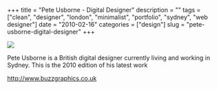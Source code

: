 +++
title = "Pete Usborne - Digital Designer"
description = ""
tags = ["clean", "designer", "london", "minimalist", "portfolio", "sydney", "web designer"]
date = "2010-02-16"
categories = ["design"]
slug = "pete-usborne-digital-designer"
+++


 

  <div id="screens-thumbs" class="clearfix">
    <div class="txt-center" id="design-submission"><a href="http://www.buzzgraphics.co.uk/"><img id='bluga-thumbnail-2314' class='bluga-thumbnail large' src='/media/bluga/
wt4b7b38f968713_large.jpg'/></a></div>  
  </div>   
<p>Pete Usborne is a British digital designer currently living and working in Sydney. This is the 2010 edition of his latest work</p>

<p><a href="http://www.buzzgraphics.co.uk/">http://www.buzzgraphics.co.uk</a></p>




